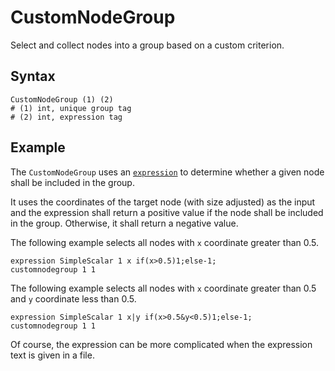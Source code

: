 # CustomNodeGroup

Select and collect nodes into a group based on a custom criterion.

## Syntax

```
CustomNodeGroup (1) (2)
# (1) int, unique group tag
# (2) int, expression tag
```

## Example

The `CustomNodeGroup` uses an [`expression`](../../Collection/Define/expression.md) to determine whether a given node shall be included in the group.

It uses the coordinates of the target node (with size adjusted) as the input and the expression shall return a positive value if the node shall be included in the group. Otherwise, it shall return a negative value.

The following example selects all nodes with `x` coordinate greater than 0.5.

```
expression SimpleScalar 1 x if(x>0.5)1;else-1;
customnodegroup 1 1
```

The following example selects all nodes with `x` coordinate greater than 0.5 and `y` coordinate less than 0.5.

```
expression SimpleScalar 1 x|y if(x>0.5&y<0.5)1;else-1;
customnodegroup 1 1
```

Of course, the expression can be more complicated when the expression text is given in a file.
